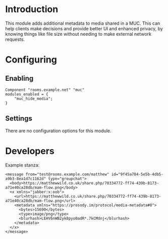 # Introduction

This module adds additional metadata to media shared in a MUC. This can help clients
make decisions and provide better UI and enhanced privacy, by knowing things like file
size without needing to make external network requests.

# Configuring

## Enabling

``` {.lua}
Component "rooms.example.net" "muc"
modules_enabled = {
    "muc_hide_media";
}
```

## Settings

There are no configuration options for this module.

# Developers

Example stanza:

```
<message from="test@rooms.example.com/matthew" id="9f45a784-5e5b-4db5-a9b3-8ea1d7c1162d" type="groupchat">
  <body>https://matthewwild.co.uk/share.php/70334772-ff74-439b-8173-a71e40ca28db/mam-flow.png</body>
  <x xmlns="jabber:x:oob">
    <url>https://matthewwild.co.uk/share.php/70334772-ff74-439b-8173-a71e40ca28db/mam-flow.png</url>
    <metadata xmlns="https://prosody.im/protocol/media-metadata#0">
      <bytes>15690</bytes>
      <type>image/png</type>
      <blurhash>LEHV6nWB2yk8pyo0adR*.7kCMdnj</blurhash>
    </metadata>
  </x>
</message>
```
